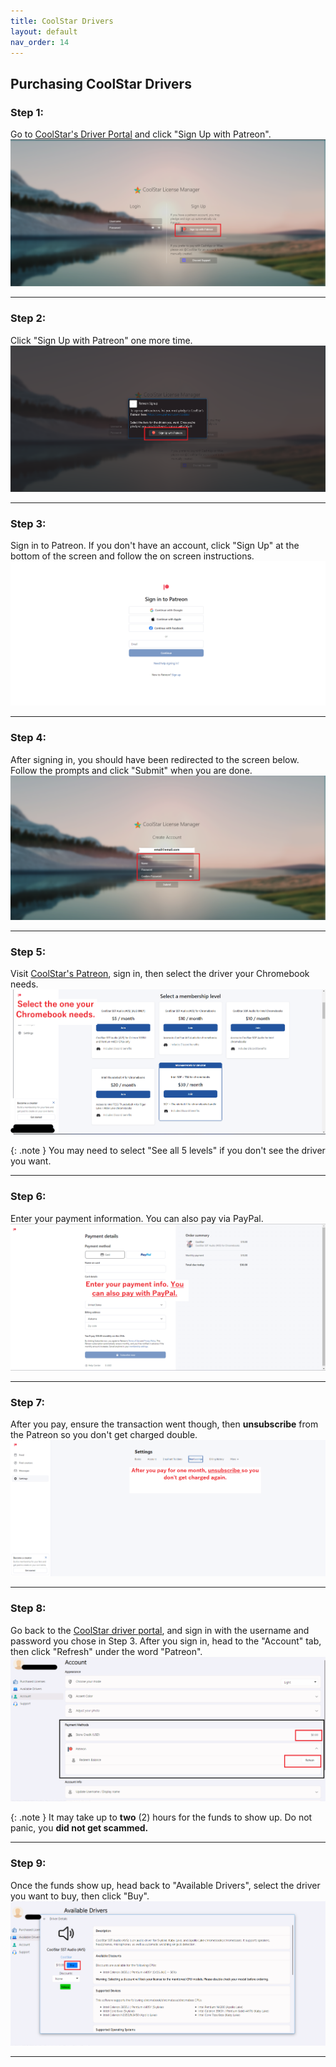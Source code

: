 ```yaml
---
title: CoolStar Drivers
layout: default
nav_order: 14
---
```



## Purchasing CoolStar Drivers

### Step 1:

Go to [CoolStar's Driver Portal](https://coolstar.org/chromebook/driverlicense/login.html) and click "Sign Up with Patreon".
<img src="docs/csdriver/step1.png">

--------

### Step 2:

Click "Sign Up with Patreon" one more time.
<img src="docs/csdriver/step2.png">

--------

### Step 3:

Sign in to Patreon. If you don't have an account, click "Sign Up" at the bottom of the screen and follow the on screen instructions. 
<img src="docs/csdriver/step3.png">

--------

### Step 4:

After signing in, you should have been redirected to the screen below. Follow the prompts and click "Submit" when you are done.
<img src="docs/csdriver/step4.png">

--------

### Step 5:

Visit [CoolStar's Patreon](https://www.patreon.com/coolstar), sign in, then select the driver your Chromebook needs.
<img src="docs/csdriver/step5.png">

{: .note }
You may need to select "See all 5 levels" if you don't see the driver you want.

--------

### Step 6:

Enter your payment information. You can also pay via PayPal.
<img src="docs/csdriver/step6.png">

--------

### Step 7:

After you pay, ensure the transaction went though, then **unsubscribe** from the Patreon so you don't get charged double.
<img src="docs/csdriver/step7.png">

--------

### Step 8:

Go back to the [CoolStar driver portal](https://coolstar.org/chromebook/driverlicense/login.html), and sign in with the username and password you chose in Step 3. After you sign in, head to the "Account" tab, then click "Refresh" under the word "Patreon".
<img src="docs/csdriver/step8.png">

{: .note }
It may take up to **two** (2) hours for the funds to show up. Do not panic, you **did not get scammed.**

--------

### Step 9:
Once the funds show up, head back to "Available Drivers", select the driver you want to buy, then click "Buy".
<img src="docs/csdriver/step9.png">

--------



